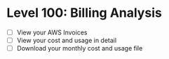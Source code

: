 # Level 100: Billing Analysis

- [ ] View your AWS Invoices
- [ ] View your cost and usage in detail
- [ ] Download your monthly cost and usage file
